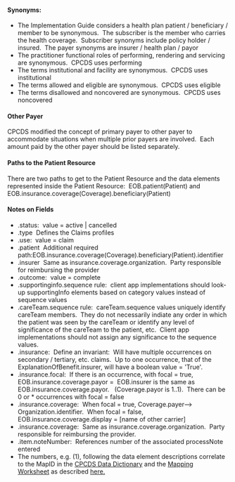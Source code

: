 <h4 class="x_MsoNormal">Synonyms:</h4>
<ul>
<li class="x_MsoNormal">The Implementation Guide considers a health plan patient / beneficiary / member to be synonymous.&nbsp; The subscriber is the member who carries the health coverage.&nbsp; Subscriber synonyms include policy holder / insured.&nbsp; The payer synonyms are insurer / health plan / payor</li>
<li class="x_MsoNormal">The practitioner functional roles of performing, rendering and servicing are synonymous.&nbsp; CPCDS uses performing</li>
<li class="x_MsoNormal">The terms institutional and facility are synonymous.&nbsp; CPCDS uses institutional</li>
<li class="x_MsoNormal">The terms allowed and eligible are synonymous.&nbsp; CPCDS uses eligible</li>
<li class="x_MsoNormal">The terms disallowed and noncovered are synonymous.&nbsp; CPCDS uses noncovered</li>
</ul>
<h4 class="x_MsoNormal">Other Payer</h4>
<p class="x_MsoNormal">CPCDS modified the concept of primary payer to other payer to accommodate situations when multiple prior payers are involved.&nbsp; Each amount paid by the other payer should be listed separately.</p>
<h4 class="x_MsoNormal">Paths to the Patient Resource</h4>
<p class="x_MsoNormal">There are two paths to get to the Patient Resource and the data elements represented inside the Patient Resource:&nbsp;&nbsp;EOB.patient(Patient) and EOB.insurance.coverage(Coverage).beneficiary(Patient)</p>
<h4 class="x_MsoNormal">Notes on Fields</h4>
<ul>
<li class="x_MsoNormal">.status:&nbsp; value = active | cancelled</li>
<li class="x_MsoNormal">.type&nbsp; Defines the Claims profiles</li>
<li class="x_MsoNormal">.use:&nbsp; value = claim&nbsp;</li>
<li class="x_MsoNormal">.patient&nbsp; Additional required path:EOB.insurance.coverage(Coverage).beneficiary(Patient).identifier</li>
<li class="x_MsoNormal">.insurer&nbsp; Same as insurance.coverage.organization.&nbsp; Party responsible for reimbursing the provider</li>
<li class="x_MsoNormal">.outcome:&nbsp; value = complete</li>
<li class="x_MsoNormal">.supportinginfo.sequence rule:&nbsp; client app implementations should look-up supportingInfo elements based on category values instead of sequence values</li>
<li class="x_MsoNormal">.careTeam.sequence rule:&nbsp; careTeam.sequence values uniquely identify careTeam members.&nbsp; They do not necessarily indiate any order in which the patient was seen by the careTeam or identify any level of significance of the careTeam to the patient, etc.&nbsp; Client app implementations should not assign any significance to the sequence values.&nbsp;&nbsp;&nbsp;</li>
<li class="x_MsoNormal">.insurance:&nbsp;&nbsp;Define an invariant:&nbsp; Will have multiple occurrences on secondary / tertiary, etc. claims.&nbsp; Up to one occurrence, that of the ExplanationOfBenefit.insurer, will have a boolean value = 'True'.&nbsp;</li>
<li class="x_MsoNormal">.insurance.focal:&nbsp; If there is an occurrence, with focal = true, EOB.insurance.coverage.payor =&nbsp; EOB.insurer is the same as EOB.insurance.coverage.payor.&nbsp;&nbsp; (Coverage.payor is 1..1).&nbsp; There can be&nbsp; 0 or * occurrences with focal = false</li>
<li class="x_MsoNormal">.insurance.coverage:&nbsp; When focal = true, Coverage.payer--&gt; Organization.identifier.&nbsp; When focal = false, EOB.insurance.coverage.display = [name of other carrier]&nbsp;&nbsp;</li>
<li class="x_MsoNormal">.insurance.coverage:&nbsp; Same as insurance.coverage.organization.&nbsp; Party responsible for reimbursing the provider.</li>
<li class="x_MsoNormal">.item.noteNumber:&nbsp; References number of the associated processNote entered</li>
<li class="x_MsoNormal">The numbers, e.g. (1), following the data element descriptions correlate to the MapID in the <a href="CPCDSDataDictionary.docx">CPCDS Data Dictionary</a> and the <a href="CPCDStoFHIRProfilesMapping.xlsx">Mapping Worksheet</a>&nbsp;as described&nbsp;<a href="Common_Payer_Consumer_Data_Set.html">here.</a></li>
</ul>